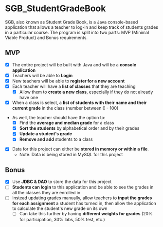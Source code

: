 # SGB_StudentGradeBook

SGB, also known as Student Grade Book, is a Java console-based application that allows a teacher to log-in and keep track of students grades in a particular course. The program is split into two parts: MVP (Minimal Viable Product) and Bonus requirements.

## MVP

- [X] The entire project will be built with Java and will be a **console application**
- [X] Teachers will be able to **Login**
- [X] New teachers will be able to **register for a new account**
- [X] Each teacher will have a **list of classes** that they are teaching
    - [X] Allow them to **create a new class**, especially if they do not already have one
- [X] When a class is select, a **list of students with their name and their current grade** in the class (number between 0 - 100)
- As well, the teacher should have the option to:
    - [X] Find the **average and median grade** for a class
    - [X] **Sort the students** by alphabetical order and by their grades
    - [X] **Update a student's grade**
    - [X] **Remove and add** students to a class
- [x] Data for this project can either be **stored in memory or within a file**. 
    - Note: Data is being stored in MySQL for this project

## Bonus
- [X] Use **JDBC & DAO** to store the data for this project
- [ ] **Students can login** to this application and be able to see the grades in all the classes they are enrolled in
- [ ] Instead updating grades manually, allow teachers to **input the grades for each assignment** a student has turned in, then allow the application to calculate the student's new grade on its own
    - [ ] Can take this further by having **different weights for grades** (20% for participation, 30% labs, 50% test, etc.)
